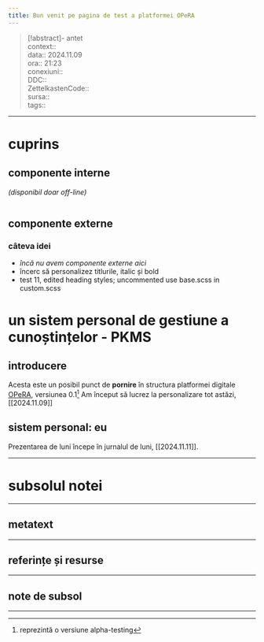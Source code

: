 ```yaml
---
title: Bun venit pe pagina de test a platformei OPeRA
---
```


> [!abstract]- antet  
> context::  
> data:: 2024.11.09  
> ora:: 21:23  
> conexiuni::  
> DDC::  
> ZettelkastenCode::  
> sursa::  
> tags::  


---
# cuprins
## componente interne
*(disponibil doar off-line)*
```table-of-contents
```

## componente externe
### câteva idei
- *încă nu avem componente externe aici*
- încerc să personalizez titlurile, italic și bold
- test 11, edited heading styles; uncommented use base.scss in custom.scss
# un sistem personal de gestiune a cunoștințelor - PKMS
## introducere
Acesta este un posibil punct de **pornire** în structura platformei digitale [OPeRA](https://opera-phd.org/), versiunea 0.1[^1] Am început să lucrez la personalizare tot astăzi, [[2024.11.09]]
## sistem personal: eu
Prezentarea de luni începe în jurnalul de luni, [[2024.11.11]].


---
# subsolul notei
---
## metatext


---
## referințe și resurse


---

## note de subsol
---

[^1]: reprezintă o versiune alpha-testing
